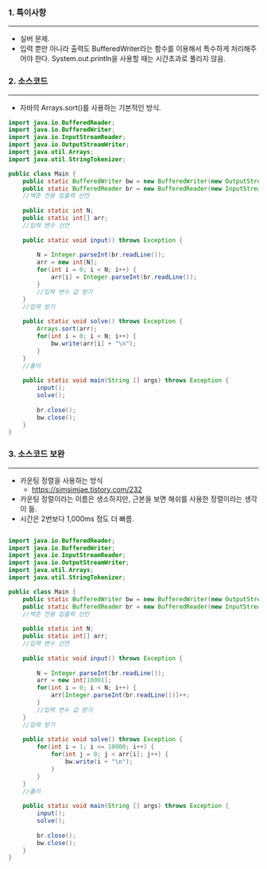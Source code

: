 ### 1. 특이사항

---

- 실버 문제.
- 입력 뿐만 아니라 출력도 BufferedWriter라는 함수를 이용해서 특수하게 처리해주어야 한다. System.out.println을 사용할 때는 시간초과로 풀리지 않음.

### 2. 소스코드

---

- 자바의 Arrays.sort()를 사용하는 기본적인 방식.

```java
import java.io.BufferedReader;
import java.io.BufferedWriter;
import java.io.InputStreamReader;
import java.io.OutputStreamWriter;
import java.util.Arrays;
import java.util.StringTokenizer;

public class Main {
	public static BufferedWriter bw = new BufferedWriter(new OutputStreamWriter(System.out));
	public static BufferedReader br = new BufferedReader(new InputStreamReader(System.in));
	//백준 전용 입출력 선언
	
	public static int N;
	public static int[] arr;
	//입력 변수 선언
	
	public static void input() throws Exception {
		
		N = Integer.parseInt(br.readLine());
		arr = new int[N];
		for(int i = 0; i < N; i++) {
			arr[i] = Integer.parseInt(br.readLine());
		}
		//입력 변수 값 받기	
	}
	//입력 받기
	
	public static void solve() throws Exception {
		Arrays.sort(arr);
		for(int i = 0; i < N; i++) {
			bw.write(arr[i] + "\n");
		}
	}
	//풀이
	
	public static void main(String [] args) throws Exception {
		input();
		solve();
		
		br.close();
		bw.close();
	}
}
```

### 3. 소스코드 보완

---

- 카운팅 정렬을 사용하는 방식
  - https://simsimjae.tistory.com/232
- 카운팅 정렬이라는 이름은 생소하지만, 근본을 보면 해쉬를 사용한 정렬이라는 생각이 듦. 
- 시간은 2번보다 1,000ms 정도 더 빠름. 

```java

import java.io.BufferedReader;
import java.io.BufferedWriter;
import java.io.InputStreamReader;
import java.io.OutputStreamWriter;
import java.util.Arrays;
import java.util.StringTokenizer;

public class Main {
	public static BufferedWriter bw = new BufferedWriter(new OutputStreamWriter(System.out));
	public static BufferedReader br = new BufferedReader(new InputStreamReader(System.in));
	//백준 전용 입출력 선언
	
	public static int N;
	public static int[] arr;
	//입력 변수 선언
	
	public static void input() throws Exception {
		
		N = Integer.parseInt(br.readLine());
		arr = new int[10001];
		for(int i = 0; i < N; i++) {
			arr[Integer.parseInt(br.readLine())]++;
		}
		//입력 변수 값 받기	
	}
	//입력 받기
	
	public static void solve() throws Exception {
		for(int i = 1; i <= 10000; i++) {
			for(int j = 0; j < arr[i]; j++) {
				bw.write(i + "\n");
			}
		}
	}
	//풀이
	
	public static void main(String [] args) throws Exception {
		input();
		solve();
		
		br.close();
		bw.close();
	}
}
```

